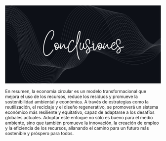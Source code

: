 ![Autores](img/conclusiones.jpg)

En resumen, la economía circular es un modelo transformacional que mejora el uso de los recursos, reduce los residuos y promueve la sostenibilidad ambiental y económica.
A través de estrategias como la reutilización, el reciclaje y el diseño regenerativo, se promoverá un sistema económico más resiliente y equitativo, capaz de adaptarse a los desafíos globales actuales.
Adoptar este enfoque no sólo es bueno para el medio ambiente, sino que también promueve la innovación, la creación de empleo y la eficiencia de los recursos, allanando el camino para un futuro más sostenible y próspero para todos.
